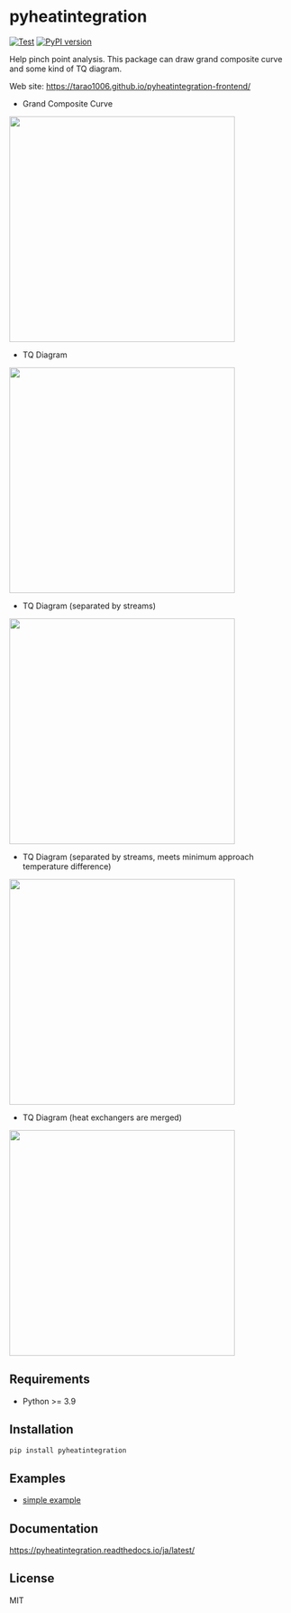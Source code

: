 # pyheatintegration

[![Test](https://github.com/tarao1006/pyheatintegration/actions/workflows/test.yml/badge.svg)](https://github.com/tarao1006/pyheatintegration/actions/workflows/test.yml)
[![PyPI version](https://badge.fury.io/py/pyheatintegration.svg)](https://badge.fury.io/py/pyheatintegration)

Help pinch point analysis. This package can draw grand composite curve and some kind of TQ diagram.

Web site: https://tarao1006.github.io/pyheatintegration-frontend/

- Grand Composite Curve
<img src="https://raw.githubusercontent.com/tarao1006/pyheatintegration/main/examples/simple/grand_composite_curve.png" width="400">

- TQ Diagram
<img src="https://raw.githubusercontent.com/tarao1006/pyheatintegration/main/examples/simple/tq_diagram_with_vlines.png" width="400">

- TQ Diagram (separated by streams)
<img src="https://raw.githubusercontent.com/tarao1006/pyheatintegration/main/examples/simple/tq_diagram_separated_with_vlines.png" width="400">

- TQ Diagram (separated by streams, meets minimum approach temperature difference)
<img src="https://raw.githubusercontent.com/tarao1006/pyheatintegration/main/examples/simple/tq_diagram_split_with_vlines.png" width="400">

- TQ Diagram (heat exchangers are merged)
<img src="https://raw.githubusercontent.com/tarao1006/pyheatintegration/main/examples/simple/tq_diagram_merged_with_vlines.png" width="400">

## Requirements

- Python >= 3.9

## Installation

``` sh
pip install pyheatintegration
```

## Examples

- [simple example](https://github.com/tarao1006/pyheatintegration/tree/main/examples/simple)

## Documentation

https://pyheatintegration.readthedocs.io/ja/latest/

## License

MIT
